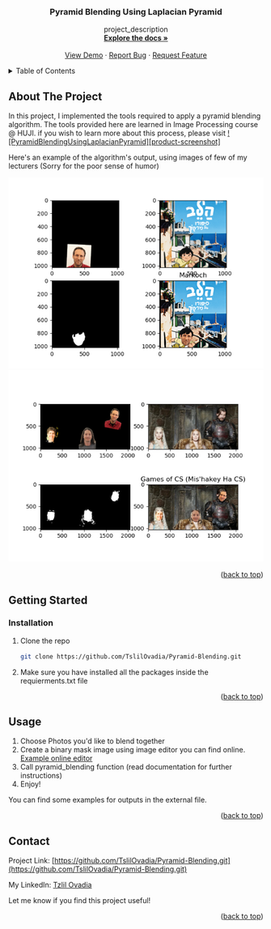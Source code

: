 <!-- PROJECT LOGO -->
<br />
<div align="center">
  <a href="https://github.com/TslilOvadia/Pyramid-Blending">
  </a>

<h3 align="center">Pyramid Blending Using Laplacian Pyramid</h3>

  <p align="center">
    project_description
    <br />
    <a href="https://github.com/TslilOvadia/Pyramid-Blending"><strong>Explore the docs »</strong></a>
    <br />
    <br />
    <a href="https://github.com/TslilOvadia/Pyramid-Blending">View Demo</a>
    ·
    <a href="https://github.com/TslilOvadia/Pyramid-Blending/issues">Report Bug</a>
    ·
    <a href="https://github.com/TslilOvadia/Pyramid-Blending/issues">Request Feature</a>
  </p>
</div>



<!-- TABLE OF CONTENTS -->
<details>
  <summary>Table of Contents</summary>
  <ol>
    <li>
      <a href="#about-the-project">About The Project</a>
      <ul>
      </ul>
    </li>
    <li>
      <a href="#getting-started">Getting Started</a>
      <ul>
        <li><a href="#prerequisites">Prerequisites</a></li>
        <li><a href="#installation">Installation</a></li>
      </ul>
    </li>
    <li><a href="#usage">Usage</a></li>
    <li><a href="#contact">Contact</a></li>
  </ol>
</details>



<!-- ABOUT THE PROJECT -->
## About The Project
In this project, I implemented the tools required to apply a pyramid blending algorithm.
The tools provided here are learned in Image Processing course @ HUJI.
if you wish to learn more about this process, please visit [![PyramidBlendingUsingLaplacianPyramid][product-screenshot]](https://becominghuman.ai/image-blending-using-laplacian-pyramids-2f8e9982077f)

Here's an example of the algorithm's output, using images of few of my lecturers (Sorry for the poor sense of humor)


![Alt text](exampleA.png?raw=true "Title")
![Alt text](ExampleB.png?raw=true "Title")

<p align="right">(<a href="#top">back to top</a>)</p>

## Getting Started

<!-- GETTING STARTED -->


### Installation

1. Clone the repo
   ```sh
   git clone https://github.com/TslilOvadia/Pyramid-Blending.git
   ```
2. Make sure you have installed all the packages inside the requierments.txt file
<p align="right">(<a href="#top">back to top</a>)</p>



<!-- USAGE EXAMPLES -->
## Usage
1. Choose Photos you'd like to blend together
2. Create a binary mask image using image editor you can find online.  
[Example online editor](https://pixlr.com/x/)
3. Call pyramid_blending function (read documentation for further instructions) 
4. Enjoy!

You can find some examples for outputs in the external file.

<p align="right">(<a href="#top">back to top</a>)</p>


<!-- CONTACT -->
## Contact

Project Link: [https://github.com/TslilOvadia/Pyramid-Blending.git](https://github.com/TslilOvadia/Pyramid-Blending.git)

My LinkedIn: [Tzlil Ovadia](https://www.linkedin.com/in/tzlil-ovadia/)

Let me know if you find this project useful!

<p align="right">(<a href="#top">back to top</a>)</p>



